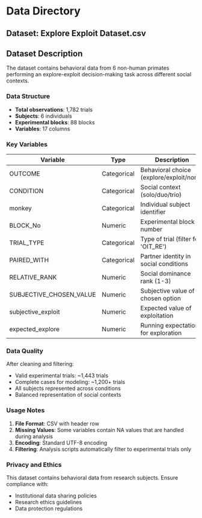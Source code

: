 # Data Directory

## Dataset: Explore Exploit Dataset.csv

## Dataset Description

The dataset contains behavioral data from 6 non-human primates performing an explore-exploit decision-making task across different social contexts.

### Data Structure
- **Total observations**: 1,782 trials
- **Subjects**: 6 individuals
- **Experimental blocks**: 88 blocks
- **Variables**: 17 columns

### Key Variables

| Variable | Type | Description |
|----------|------|-------------|
| OUTCOME | Categorical | Behavioral choice (explore/exploit/none) |
| CONDITION | Categorical | Social context (solo/duo/trio) |
| monkey | Categorical | Individual subject identifier |
| BLOCK_No | Numeric | Experimental block number |
| TRIAL_TYPE | Categorical | Type of trial (filter for 'OIT_RE') |
| PAIRED_WITH | Categorical | Partner identity in social conditions |
| RELATIVE_RANK | Numeric | Social dominance rank (1-3) |
| SUBJECTIVE_CHOSEN_VALUE | Numeric | Subjective value of chosen option |
| subjective_exploit | Numeric | Expected value of exploitation |
| expected_explore | Numeric | Running expectation for exploration |

### Data Quality

After cleaning and filtering:
- Valid experimental trials: ~1,443 trials
- Complete cases for modeling: ~1,200+ trials
- All subjects represented across conditions
- Balanced representation of social contexts

### Usage Notes

1. **File Format**: CSV with header row
2. **Missing Values**: Some variables contain NA values that are handled during analysis
3. **Encoding**: Standard UTF-8 encoding
4. **Filtering**: Analysis scripts automatically filter to experimental trials only

### Privacy and Ethics

This dataset contains behavioral data from research subjects. Ensure compliance with:
- Institutional data sharing policies
- Research ethics guidelines
- Data protection regulations 
